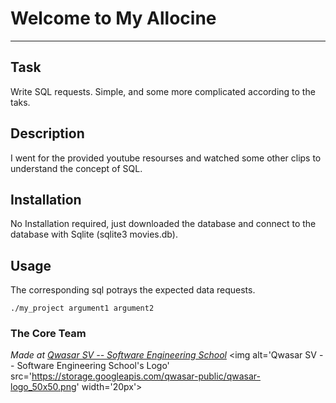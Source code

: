 # Welcome to My Allocine
***

## Task
Write SQL requests. Simple, and some more complicated according to the taks.

## Description
I went for the provided youtube resourses and watched some other clips to understand the concept of SQL. 

## Installation
No Installation required, just downloaded the database and connect to the database with Sqlite (sqlite3 movies.db).

## Usage
The corresponding sql potrays the expected data requests. 

```
./my_project argument1 argument2
```

### The Core Team


<span><i>Made at <a href='https://qwasar.io'>Qwasar SV -- Software Engineering School</a></i></span>
<span><img alt='Qwasar SV -- Software Engineering School's Logo' src='https://storage.googleapis.com/qwasar-public/qwasar-logo_50x50.png' width='20px'></span>
